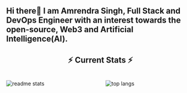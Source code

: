 ## Hi there👋 I am Amrendra Singh, Full Stack and DevOps Engineer with an interest towards the open-source, Web3 and Artificial Intelligence(AI).

  <h2 align="center">⚡ Current Stats ⚡</h2>
<br>
<div align=center>
  <img align="left" src="https://github-readme-stats.vercel.app/api?username=i-am-amrendra&show_icons=true&theme=react&rank_icon=github&border_radius=10" alt="readme stats" />
  <span align="center"><img align="center" align="center" src="https://github-readme-stats.vercel.app/api/top-langs/?username=i-am-amrendra&hide=HTML&langs_count=8&layout=compact&theme=react&border_radius=10&size_weight=0.5&count_weight=0.5&exclude_repo=github-readme-stats" alt="top langs" />
</span>
</div>

  <br/>

<br/><br/>
